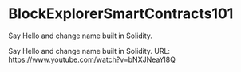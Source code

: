 # BlockExplorerSmartContracts101
Say Hello and change name built in Solidity.


Say Hello and change name built in Solidity. URL: https://www.youtube.com/watch?v=bNXJNeaYl8Q
